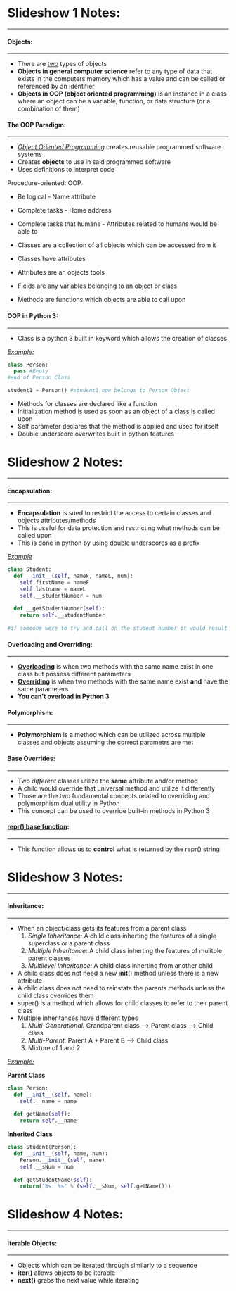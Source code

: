 # Slideshow 1 Notes:
---
  #### Objects:
  ---
  - There are [two](https://www.freecodecamp.org/news/object-oriented-programming-in-python/#:~:text=Python%2C%20like%20every%20other%20object,define%20a%20particular%20object%20type.) types of objects
  - **Objects in general computer science** refer to any type of data that exists in the computers memory which has a value and can be called or referenced by an identifier
  - **Objects in OOP (object oriented programming)** is an instance in a class where an object can be a variable, function, or data structure (or a combination of them)
  #### The OOP Paradigm:
  ---
  - [*Object Oriented Programming*](https://www.educative.io/blog/object-oriented-programming) creates reusable programmed software systems
  - Creates **objects** to use in said programmed software
  - Uses definitions to interpret code
  
  Procedure-oriented:              OOP:
  - Be logical                     - Name attribute
  - Complete tasks                 - Home address
  - Complete tasks that humans     - Attributes related to humans
    would be able to
  
  - Classes are a collection of all objects which can be accessed from it
  - Classes have attributes
  - Attributes are an objects tools
  - Fields are any variables belonging to an object or class
  - Methods are functions which objects are able to call upon
  
  #### OOP in Python 3:
  ---
  - Class is a python 3 built in keyword which allows the creation of classes
  
  [*Example:*](https://docs.google.com/presentation/d/1wJ1SqLBaVSahdJUO41QRkyyLDmXpMWCROxV5TzdWsvU/edit#slide=id.g2a79f171fd_0_28)
  ```python
  class Person:
    pass #Empty
  #end of Person Class
  
  student1 = Person() #student1 now belongs to Person Object
  ```
  
  - Methods for classes are declared like a function
  - Initialization method is used as soon as an object of a class is called upon
  - Self parameter declares that the method is applied and used for itself
  - Double underscore overwrites built in python features
          

# Slideshow 2 Notes:
---
  #### Encapsulation: 
  ---
  - **Encapsulation** is sued to restrict the access to certain classes and objects attributes/methods
  - This is useful for data protection and restricting what methods can be called upon
  - This is done in python by using double underscores as a prefix

[*Example*](https://docs.google.com/presentation/d/1BSBVPl27YKaFtiNa_6EPyUd5gnM5o60fKHdrmtp2jGk/edit#slide=id.g2a84dd718b_0_9)

```python
class Student:
  def __init__(self, nameF, nameL, num):
    self.firstName = nameF
    self.lastname = nameL
    self.__studentNumber = num
    
  def __getStudentNumber(self):
    return self.__studentNumber
    
#if someone were to try and call on the student number it would result in an error because it is now encapsulated
```
  #### Overloading and Overriding:
  ---
  - [**Overloading**](https://www.pluralsight.com/guides/overload-methods-invoking-overload-methods-csharp) is when two methods with the same name exist in one class but possess different parameters
  - [**Overriding**](https://www.techopedia.com/definition/24010/overriding) is when two methods with the same name exist **and** have the same parameters
  - **You can't overload in Python 3**
  
  #### Polymorphism:
  ---
  - **Polymorphism** is a method which can be utilized across multiple classes and objects assuming the correct parametrs are met
  
  #### Base Overrides:
  --- 
  - Two *different* classes utilize the **same** attribute and/or method 
  - A child would override that universal method and utilize it differently
  - Those are the two fundamental concepts related to overriding and polymorphism dual utility in Python
  - This concept can be used to override built-in methods in Python 3
  
  #### [__repr__() base function](https://www.digitalocean.com/community/tutorials/python-str-repr-functions):
  ---
  - This function allows us to **control** what is returned by the repr() string
  
# Slideshow 3 Notes:
---
  #### Inheritance:
  ---
  - When an object/class gets its features from a parent class
      1. *Single Inheritance:* A child class inherting the features of a single superclass or a parent class
      2. *Multiple Inheritance:* A child class inherting the features of mulitple parent classes
      3. *Multilevel Inheritance:* A child class inherting from another child 
  - A child class does not need a new __init__() method unless there is a new attribute 
  - A child class does not need to reinstate the parents methods unless the child class overrides them
  - super() is a method which allows for child classes to refer to their parent class
  - Multiple inheritances have different types
    1. *Multi-Generational:* Grandparent class --> Parent class --> Child class
    2. *Multi-Parent:* Parent A + Parent B --> Child class
    3. Mixture of 1 and 2

  [*Example:*](https://docs.google.com/presentation/d/1Y_By4kpgBXSZrrpH0JwcwBKgZf3GcTAweFDXrnMZx-U/edit#slide=id.g55ff66ea53_0_14)
  
  **Parent Class**                
  ```python
  class Person:
    def __init__(self, name):
      self.__name = name
      
    def getName(self):
      return self.__name
```
**Inherited Class**
```python
class Student(Person):
  def __init__(self, name, num):
    Person.__init__(self, name)
    self.__sNum = num
    
  def getStudentName(self):
    return("%s: %s" % (self.__sNum, self.getName()))
```  

  

# Slideshow 4 Notes:
---
  #### Iterable Objects:
  ---
  - Objects which can be iterated through similarly to a sequence 
  - **__iter__()** allows objects to be iterable
  - **__next__()** grabs the next value while iterating
  
 
